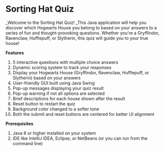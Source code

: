 # Sorting Hat Quiz
_Welcome to the Sorting Hat Quiz! _This Java application will help you discover which Hogwarts House you belong to based on your answers to a series of fun and thought-provoking questions. Whether you're a Gryffindor, Ravenclaw, Hufflepuff, or Slytherin, this quiz will guide you to your true house!

**Features**
1. 5 interactive questions with multiple choice answers
2. Dynamic scoring system to track your responses
3. Display your Hogwarts House (Gryffindor, Ravenclaw, Hufflepuff, or Slytherin) based on your answers
4. User-friendly GUI built using Java Swing
5. Pop-up messages displaying your quiz result
6. Pop-up warning if not all options are selected
7. Brief descriptions for each house shown after the result
8. Reset button to restart the quiz
9. Background color changed to a softer tone
10. Both the submit and reset buttons are centered for better UI alignment

**Prerequisites**
1. Java 8 or higher installed on your system
2. IDE like IntelliJ IDEA, Eclipse, or NetBeans (or you can run from the command line)
